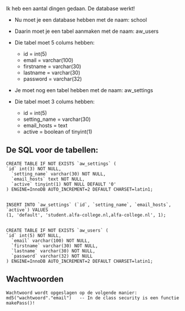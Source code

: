 Ik heb een aantal dingen gedaan.
De database werkt!

- Nu moet je een database hebben met de naam: school
- Daarin moet je een tabel aanmaken met de naam: aw_users
- Die tabel moet 5 colums hebben:
    - id = int(5)
    - email = varchar(100)
    - firstname = varchar(30)
    - lastname = varchar(30)
    - password = varchar(32)

- Je moet nog een tabel hebben met de naam: aw_settings
- Die tabel moet 3 colums hebben:
    - id = int(5)
    - setting_name = varchar(30)
    - email_hosts = text
    - active = boolean of tinyint(1)

De SQL voor de tabellen:
------------

    CREATE TABLE IF NOT EXISTS `aw_settings` (
    `id` int(3) NOT NULL,
      `setting_name` varchar(30) NOT NULL,
      `email_hosts` text NOT NULL,
      `active` tinyint(1) NOT NULL DEFAULT '0'
    ) ENGINE=InnoDB AUTO_INCREMENT=2 DEFAULT CHARSET=latin1;


    INSERT INTO `aw_settings` (`id`, `setting_name`, `email_hosts`, `active`) VALUES
    (1, 'default', 'student.alfa-college.nl,alfa-college.nl', 1);


    CREATE TABLE IF NOT EXISTS `aw_users` (
    `id` int(5) NOT NULL,
      `email` varchar(100) NOT NULL,
      `firstname` varchar(30) NOT NULL,
      `lastname` varchar(30) NOT NULL,
      `password` varchar(32) NOT NULL
    ) ENGINE=InnoDB AUTO_INCREMENT=2 DEFAULT CHARSET=latin1;



Wachtwoorden
------------

    Wachtwoord wordt opgeslagen op de volgende manier:
    md5("wachtwoord"."email")   -- In de class security is een functie makePass()!
